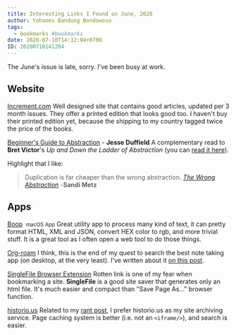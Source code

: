 ```yaml
---
title: Interesting Links I Found on June, 2020
author: Yohanes Bandung Bondowoso
tags:
  - bookmarks #bookmarks
date: 2020-07-10T14:12:04+0700
ID: 20200710141204
---
```


The June's issue is late, sorry. I've been busy at work.

## Website

[Increment.com](https://increment.com/)
Well designed site that contains good articles, updated per 3 month issues. They offer a printed edition that looks good too. I haven't buy their printed edition yet, because the shipping to my country tagged twice the price of the books.

[Beginner's Guide to Abstraction](https://jesseduffield.com/beginners-guide-to-abstraction/) - **Jesse Duffield**
A complementary read to **Bret Victor**'s _Up and Down the Ladder of Abstraction_ (you can [read it here](http://worrydream.com/LadderOfAbstraction/)).

Highlight that I like:
> Duplication is far cheaper than the wrong abstraction.
> [_The Wrong Abstraction_](https://sandimetz.com/blog/2016/1/20/the-wrong-abstraction) -**Sandi Metz**


## Apps

[Boop](https://apps.apple.com/us/app/boop/id1518425043) &nbsp;<small>macOS App</small>
Great utility app to process many kind of text, it can pretty format HTML, XML and JSON, convert HEX color to rgb, and more trivial stuff. It is a great tool as I often open a web tool to do those things.

[Org-roam](https://www.orgroam.com/)
I think, this is the end of my quest to search the best note taking app (on desktop, at the very least). I've written about it [on this post](/posts/2020-06-org-mode-with-org-roam/).

[SingleFile Browser Extension](https://github.com/gildas-lormeau/SingleFile)
Rotten link is one of my fear when bookmarking a site. **SingleFile** is a good site saver that generates only an html file. It's much easier and compact than "Save Page As..." browser function.

[historio.us](https://historio.us/)
Related to my [rant post](/posts/2020-06-on-trial-refund-support), I prefer historio.us as my site archiving service. Page caching system is better (i.e. not an `<iframe/>`), and search is easier.
